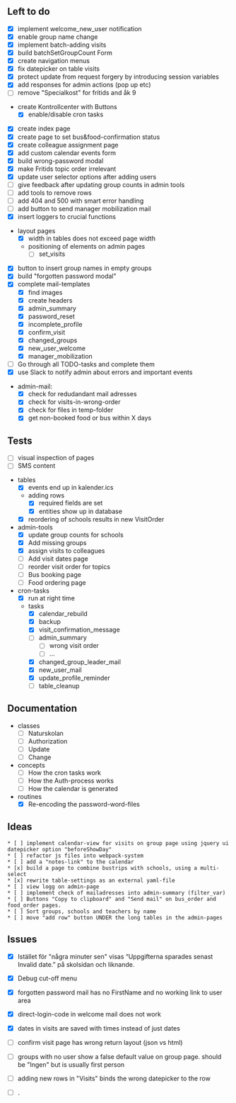 
## Left to do
* [x] implement welcome_new_user notification
* [x] enable group name change
* [x] implement batch-adding visits
* [x] build batchSetGroupCount Form
* [x] create navigation menus
* [x] fix datepicker on table visits
* [x] protect update from request forgery by introducing session variables
* [x] add responses for admin actions (pop up etc)
* [ ] remove "Specialkost" for fritids and åk 9
* create Kontrollcenter with Buttons
    * [x] enable/disable cron tasks
* [x] create index page
* [x] create page to set bus&food-confirmation status
* [x] create colleague assignment page
* [x] add custom calendar events form
* [x] build wrong-password modal
* [x] make Fritids topic order irrelevant
* [x] update user selector options after adding users
* [ ] give feedback after updating group counts in admin tools
* [ ] add tools to remove rows 
* [ ] add 404 and 500 with smart error handling
* [ ] add button to send manager mobilization mail
* [x] insert loggers to crucial functions
* layout pages
	* [x] width in tables does not exceed page width
	* positioning of elements on admin pages
		* [ ] set_visits
* [x] button to insert group names in empty groups
* [x] build "forgotten password modal"
* [x] complete mail-templates
    * [x] find images
    * [x] create headers
	* [x] admin_summary
    * [x] password_reset
    * [x] incomplete_profile
    * [x] confirm_visit
    * [x] changed_groups
    * [x] new_user_welcome
	* [x] manager_mobilization
* [ ] Go through all TODO-tasks and complete them
* [x] use Slack to notify admin about errors and important events
* admin-mail:
    * [x] check for redudandant mail adresses
    * [x] check for visits-in-wrong-order
	* [x] check for files in temp-folder
	* [x] get non-booked food or bus within X days

## Tests
* [ ] visual inspection of pages
* [ ] SMS content
* tables
	* [x] events end up in kalender.ics
	* adding rows
		* [x] required fields are set
		* [x] entities show up in database
	* [x] reordering of schools results in new VisitOrder
* admin-tools	
	* [x] update group counts for schools
	* [x] Add missing groups	
	* [x] assign visits to colleagues	
	* [ ] Add visit dates page
	* [ ] reorder visit order for topics
	* [ ] Bus booking page
	* [ ] Food ordering page
* cron-tasks
	* [x] run at right time
	* tasks
		* [x] calendar_rebuild
		* [x] backup
		* [x] visit_confirmation_message
		* [ ] admin_summary
			* [ ] wrong visit order
			* [ ] ...
		* [x] changed_group_leader_mail
		* [x] new_user_mail
		* [x] update_profile_reminder
		* [ ] table_cleanup

## Documentation
* classes
    * [ ] Naturskolan
    * [ ] Authorization
    * [ ] Update
	* [ ] Change
* concepts
	* [ ] How the cron tasks work
	* [ ] How the Auth-process works
	* [ ] How the calendar is generated
* routines
    * [x] Re-encoding the password-word-files
	
## Ideas
    * [ ] implement calendar-view for visits on group page using jquery ui datepicker option "beforeShowDay"
	* [ ] refactor js files into webpack-system
	* [ ] add a "notes-link" to the calendar
	* [x] build a page to combine bustrips with schools, using a multi-select
	* [x] rewrite table-settings as an external yaml-file
	* [ ] view logg on admin-page
	* [ ] implement check of mailadresses into admin-summary (filter_var)
	* [ ] Buttons "Copy to clipboard" and "Send mail" on bus_order and food_order pages.
	* [ ] Sort groups, schools and teachers by name
	* [ ] move "add row" button UNDER the long tables in the admin-pages
	
## Issues
* [x] Istället för "några minuter sen" visas “Uppgifterna sparades senast Invalid date.” på skolsidan och liknande.
* [x] Debug cut-off menu
* [x] forgotten password mail has no FirstName and no working link to user area
* [x] direct-login-code in welcome mail does not work
* [x] dates in visits are saved with times instead of just dates
* [ ] confirm visit page has wrong return layout (json vs html)
* [ ] groups with no user show a false default value on group page. should be "Ingen" but is usually first person
* [ ] adding new rows in "Visits" binds the wrong datepicker to the row

* [ ] .
